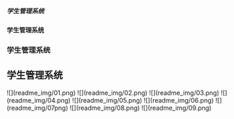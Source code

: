<h5>学生管理系统</h5>
<h4>学生管理系统</h4>
<h3>学生管理系统</h3>
<h2>学生管理系统</h2>
![](readme_img/01.png)
![](readme_img/02.png)
![](readme_img/03.png)
![](readme_img/04.png)
![](readme_img/05.png)
![](readme_img/06.png)
![](readme_img/07png)
![](readme_img/08.png)
![](readme_img/09.png)
